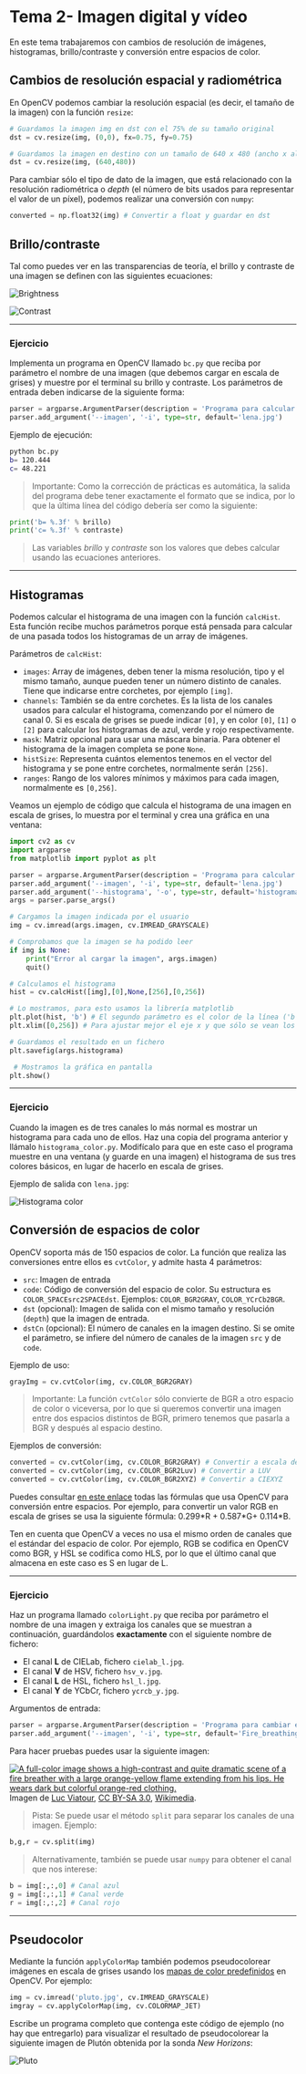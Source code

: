 # Tema 2- Imagen digital y vídeo

En este tema trabajaremos con cambios de resolución de imágenes, histogramas, brillo/contraste y conversión entre espacios de color.

## Cambios de resolución espacial y radiométrica

En OpenCV podemos cambiar la resolución espacial (es decir, el tamaño de la imagen) con la función `resize`:

```python
# Guardamos la imagen img en dst con el 75% de su tamaño original
dst = cv.resize(img, (0,0), fx=0.75, fy=0.75)

# Guardamos la imagen en destino con un tamaño de 640 x 480 (ancho x alto)
dst = cv.resize(img, (640,480))
```

Para cambiar sólo el tipo de dato de la imagen, que está relacionado con la resolución radiométrica o _depth_ (el número de bits usados para representar el valor de un píxel), podemos realizar una conversión con `numpy`:

```python
converted = np.float32(img) # Convertir a float y guardar en dst
```

## Brillo/contraste

Tal como puedes ver en las transparencias de teoría, el brillo y contraste de una imagen se definen con las siguientes ecuaciones:

![Brightness](images/imagenvideo/brightness.png)

![Contrast](images/imagenvideo/contrast.png)

---

### Ejercicio

Implementa un programa en OpenCV llamado `bc.py` que reciba por parámetro el nombre de una imagen (que debemos cargar en escala de grises) y muestre por el terminal su brillo y contraste. Los parámetros de entrada deben indicarse de la siguiente forma:

```python
parser = argparse.ArgumentParser(description = 'Programa para calcular el brillo y contraste de una imagen')
parser.add_argument('--imagen', '-i', type=str, default='lena.jpg')
```

Ejemplo de ejecución:

```bash
python bc.py
b= 120.444
c= 48.221
```

> Importante: Como la corrección de prácticas es automática, la salida del programa debe tener exactamente el formato que se indica, por lo que la última línea del código debería ser como la siguiente:

```python
print('b= %.3f' % brillo)
print('c= %.3f' % contraste)
```

>  Las variables _brillo_ y _contraste_ son los valores que debes calcular usando las ecuaciones anteriores.

<!---
_Pista_: Para implementar el brillo se puede usar la función `mean` de OpenCV, que devuelve la media de los valores de una matriz:

```cpp
Scalar meanI = mean(image);
cout << "b= " << meanI << endl;
```

Sin embargo esto no serviría para el contraste por lo que en este ejercicio hay que implementar el bucle a mano.
--->

---

<!--
Mat dx,dy;
Sobel(img,dx,1,0,3,CV_32F);
Sobel(img,dy,0,1,3,CV_32F);
G= sqrt(G2^2+G2^2)
-->


## Histogramas

Podemos calcular el histograma de una imagen con la función `calcHist`. Esta función recibe muchos parámetros porque está pensada para calcular de una pasada todos los histogramas de un array de imágenes.

Parámetros de `calcHist`:

* `images`: Array de imágenes, deben tener la misma resolución, tipo y el mismo tamaño, aunque pueden tener un número distinto de canales. Tiene que indicarse entre corchetes, por ejemplo `[img]`.
* `channels`: También se da entre corchetes. Es la lista de los canales usados para calcular el histograma, comenzando por el número de canal 0. Si es escala de grises se puede indicar `[0]`, y en color `[0]`, `[1]` o `[2]` para calcular los histogramas de azul, verde y rojo respectivamente.
* `mask`: Matriz opcional para usar una máscara binaria. Para obtener el histograma de la imagen completa se pone `None`.
* `histSize`: Representa cuántos elementos tenemos en el vector del histograma y se pone entre corchetes, normalmente serán `[256]`. 
* `ranges`: Rango de los valores mínimos y máximos para cada imagen, normalmente es `[0,256]`.

Veamos un ejemplo de código que calcula el histograma de una imagen en escala de  grises, lo muestra por el terminal y crea una gráfica en una ventana:

<!----
https://docs.opencv.org/master/d1/db7/tutorial_py_histogram_begins.html
---->

```python
import cv2 as cv
import argparse
from matplotlib import pyplot as plt

parser = argparse.ArgumentParser(description = 'Programa para calcular el histograma de una imagen')
parser.add_argument('--imagen', '-i', type=str, default='lena.jpg')
parser.add_argument('--histograma', '-o', type=str, default='histograma.png')
args = parser.parse_args()

# Cargamos la imagen indicada por el usuario
img = cv.imread(args.imagen, cv.IMREAD_GRAYSCALE)

# Comprobamos que la imagen se ha podido leer
if img is None:
    print("Error al cargar la imagen", args.imagen)
    quit()

# Calculamos el histograma
hist = cv.calcHist([img],[0],None,[256],[0,256])

# Lo mostramos, para esto usamos la librería matplotlib
plt.plot(hist, 'b') # El segundo parámetro es el color de la línea ('b', 'g', o 'r')
plt.xlim([0,256]) # Para ajustar mejor el eje x y que sólo se vean los valores entre 0 y 255

# Guardamos el resultado en un fichero
plt.savefig(args.histograma)

 # Mostramos la gráfica en pantalla
plt.show()
```

---


### Ejercicio

Cuando la imagen es de tres canales lo más normal es mostrar un histograma para cada uno de ellos. Haz una copia del programa anterior y llámalo `histograma_color.py`. Modifícalo para que en este caso el programa muestre en una ventana (y guarde en una imagen) el histograma de sus tres colores básicos, en lugar de hacerlo en escala de grises. 

Ejemplo de salida con `lena.jpg`:

![Histograma color](images/imagenvideo/histograma.png)


## Conversión de espacios de color

OpenCV soporta más de 150 espacios de color. La función que realiza las conversiones entre ellos es `cvtColor`, y admite hasta 4 parámetros:

* `src`: Imagen de entrada
* `code`: Código de conversión del espacio de color. Su estructura es `COLOR_SPACEsrc2SPACEdst`. Ejemplos: `COLOR_BGR2GRAY`, `COLOR_YCrCb2BGR`.
* `dst` (opcional): Imagen de salida con el mismo tamaño y resolución (`depth`) que la imagen de entrada.
* `dstCn` (opcional): El número de canales en la imagen destino. Si se omite el parámetro, se infiere del número de canales de la imagen `src` y de `code`.

Ejemplo de uso:

```python
grayImg = cv.cvtColor(img, cv.COLOR_BGR2GRAY)
```

> Importante: La función `cvtColor` sólo convierte de BGR a otro espacio de color o viceversa, por lo que si queremos convertir una imagen entre dos espacios distintos de BGR, primero tenemos que pasarla a BGR y después al espacio destino.

Ejemplos de conversión:

```python
converted = cv.cvtColor(img, cv.COLOR_BGR2GRAY) # Convertir a escala de grises
converted = cv.cvtColor(img, cv.COLOR_BGR2Luv) # Convertir a LUV
converted = cv.cvtColor(img, cv.COLOR_BGR2XYZ) # Convertir a CIEXYZ
```

Puedes consultar [en este enlace](http://docs.opencv.org/2.4/modules/imgproc/doc/miscellaneous_transformations.html) todas las fórmulas que usa OpenCV para conversión entre espacios. Por ejemplo, para convertir un valor RGB en escala de grises se usa la siguiente fórmula: 0.299\*R + 0.587\*G+ 0.114\*B.

Ten en cuenta que OpenCV a veces no usa el mismo orden de canales que el estándar del espacio de color. Por ejemplo, RGB se codifica en OpenCV como BGR, y HSL se codifica como HLS, por lo que el último canal que almacena en este caso es S en lugar de L.

---

### Ejercicio

Haz un programa llamado `colorLight.py` que reciba por parámetro el nombre de una imagen y extraiga los canales que se muestran a continuación, guardándolos **exactamente** con el siguiente nombre de fichero:

* El canal **L** de CIELab, fichero `cielab_l.jpg`.
* El canal **V** de HSV, fichero  `hsv_v.jpg`.
* El canal **L** de HSL, fichero  `hsl_l.jpg`.
* El canal **Y** de YCbCr, fichero  `ycrcb_y.jpg`.

Argumentos de entrada:

```python
parser = argparse.ArgumentParser(description = 'Programa para cambiar espacios de color')
parser.add_argument('--imagen', '-i', type=str, default='Fire_breathing_2_Luc_Viatour.jpg')
```

Para hacer pruebas puedes usar la siguiente imagen:

<!---
![Fire breathing](https://commons.wikimedia.org/wiki/File:Fire_breathing_2_Luc_Viatour.jpg#/media/File:Fire_breathing_2_Luc_Viatour.jpg")
--->


<a href="https://commons.wikimedia.org/wiki/File:Fire_breathing_2_Luc_Viatour.jpg#/media/File:Fire_breathing_2_Luc_Viatour.jpg"><img src="https://upload.wikimedia.org/wikipedia/commons/thumb/0/02/Fire_breathing_2_Luc_Viatour.jpg/1200px-Fire_breathing_2_Luc_Viatour.jpg" alt="A full-color image shows a high-contrast and quite dramatic scene of a fire breather with a large orange-yellow flame extending from his lips. He wears dark but colorful orange-red clothing."></a><br>Imagen de <a href="//commons.wikimedia.org/wiki/User:Lviatour" title="User:Lviatour">Luc Viatour</a>, <a href="http://creativecommons.org/licenses/by-sa/3.0/" title="Creative Commons Attribution-Share Alike 3.0">CC BY-SA 3.0</a>, <a href="https://commons.wikimedia.org/w/index.php?curid=4632541">Wikimedia</a>.


> Pista: Se puede usar el método `split` para separar los canales de una imagen. Ejemplo: 
```python
b,g,r = cv.split(img)
```
> Alternativamente, también se puede usar `numpy` para obtener el canal que nos interese:
```python
b = img[:,:,0] # Canal azul
g = img[:,:,1] # Canal verde
r = img[:,:,2] # Canal rojo
```

---

## Pseudocolor

Mediante la función `applyColorMap` también podemos pseudocolorear imágenes en escala de grises usando los [mapas de color predefinidos](http://docs.opencv.org/2.4.8/modules/contrib/doc/facerec/colormaps.html) en OpenCV. Por ejemplo:

```python
img = cv.imread('pluto.jpg', cv.IMREAD_GRAYSCALE)
imgray = cv.applyColorMap(img, cv.COLORMAP_JET)
```

Escribe un programa completo que contenga este código de ejemplo (no hay que entregarlo) para visualizar el resultado de pseudocolorear la siguiente imagen de Plutón obtenida por la sonda _New Horizons_:

![Pluto](images/imagenvideo/pluto.jpg)
